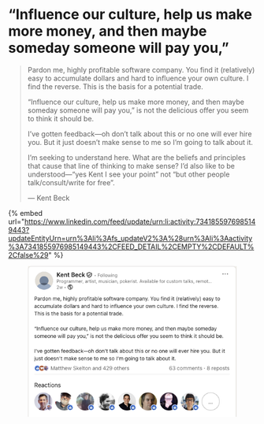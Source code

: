 # “Influence our culture, help us make more money, and then maybe someday someone will pay you,”

> Pardon me, highly profitable software company. You find it (relatively) easy to accumulate dollars and hard to influence your own culture. I find the reverse. This is the basis for a potential trade.
>
> “Influence our culture, help us make more money, and then maybe someday someone will pay you,” is not the delicious offer you seem to think it should be.
>
> I’ve gotten feedback—oh don’t talk about this or no one will ever hire you. But it just doesn’t make sense to me so I’m going to talk about it.&#x20;
>
> I’m seeking to understand here. What are the beliefs and principles that cause that line of thinking to make sense? I’d also like to be understood—“yes Kent I see your point” not “but other people talk/consult/write for free”.
>
> — Kent Beck



{% embed url="https://www.linkedin.com/feed/update/urn:li:activity:7341855976985149443?updateEntityUrn=urn%3Ali%3Afs_updateV2%3A%28urn%3Ali%3Aactivity%3A7341855976985149443%2CFEED_DETAIL%2CEMPTY%2CDEFAULT%2Cfalse%29" %}

<figure><img src="../../.gitbook/assets/image.png" alt=""><figcaption></figcaption></figure>
